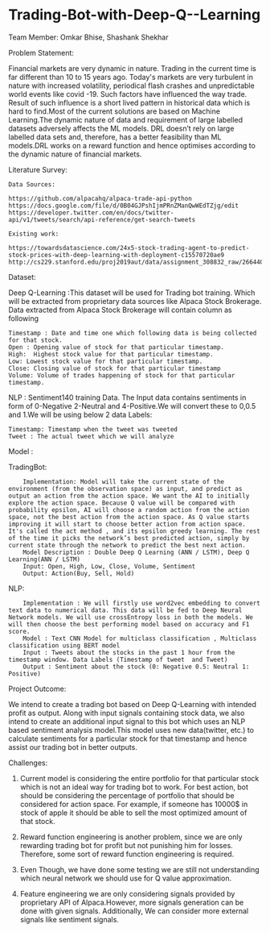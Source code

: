 # Trading-Bot-with-Deep-Q--Learning

Team Member:
Omkar Bhise, Shashank Shekhar

Problem Statement: 

Financial markets are very dynamic in nature. Trading in the current time is far different than 10 to 15 years ago. Today's markets are very turbulent in nature with increased volatility, periodical flash crashes and unpredictable world events like covid -19. Such factors have influenced the way trade. Result of such influence is a short lived pattern in historical data which is hard to find.Most of the current solutions are based on Machine Learning.The dynamic nature of data and requirement of large labelled datasets adversely affects the ML models. DRL doesn’t rely on large labelled data sets and, therefore, has a better feasibility than ML models.DRL works on a reward function and hence optimises according to the dynamic nature of financial markets.

Literature Survey:

	Data Sources: 

	https://github.com/alpacahq/alpaca-trade-api-python
	https://docs.google.com/file/d/0B04GJPshIjmPRnZManQwWEdTZjg/edit
	https://developer.twitter.com/en/docs/twitter-api/v1/tweets/search/api-reference/get-search-tweets

	Existing work: 

	https://towardsdatascience.com/24x5-stock-trading-agent-to-predict-stock-prices-with-deep-learning-with-deployment-c15570720ae9
	http://cs229.stanford.edu/proj2019aut/data/assignment_308832_raw/26644050.pdf

Dataset:

Deep Q-Learning :This dataset will be used for Trading bot training. Which will be extracted from proprietary data sources like Alpaca Stock Brokerage. Data extracted from Alpaca Stock Brokerage will contain column as following 
	
	Timestamp : Date and time one which following data is being collected for that stock.
	Open : Opening value of stock for that particular timestamp.
	High:  Highest stock value for that particular timestamp.
	Low: Lowest stock value for that particular timestamp.
	Close: Closing value of stock for that particular timestamp
	Volume: Volume of trades happening of stock for that particular timestamp.

NLP : Sentiment140 training Data. The Input data contains sentiments in form of 0-Negative 2-Neutral and 4-Positive.We will convert these to 0,0.5 and 1.We will be using below 2 data Labels:
   
	Timestamp: Timestamp when the tweet was tweeted
   	Tweet : The actual tweet which we will analyze

Model :

TradingBot:

		Implementation: Model will take the current state of the environment (from the observation space) as input, and predict as output an action from the action space. We want the AI to initially explore the action space. Because Q value will be compared with probability epsilon, AI will choose a random action from the action space, not the best action from the action space. As Q value starts improving it will start to choose better action from action space. It's called the act method , and its epsilon greedy learning. The rest of the time it picks the network’s best predicted action, simply by current state through the network to predict the best next action.
		Model Description : Double Deep Q Learning (ANN / LSTM), Deep Q Learning(ANN / LSTM)
		Input: Open, High, Low, Close, Volume, Sentiment
		Output: Action(Buy, Sell, Hold)

NLP:
	
		Implementation : We will firstly use word2vec embedding to convert text data to numerical data. This data will be fed to Deep Neural Network models. We will use crossEntropy loss in both the models. We will then choose the best performing model based on accuracy and F1 score.
		Model : Text CNN Model for multiclass classification , Multiclass classification using BERT model
		Input : Tweets about the stocks in the past 1 hour from the timestamp window. Data Labels (Timestamp of tweet  and Tweet)
		Output : Sentiment about the stock (0: Negative 0.5: Neutral 1: Positive)


Project Outcome:

We intend to create a trading bot based on Deep Q-Learning with intended profit as output. Along with input signals containing stock data, we also intend to create an additional input signal to this bot which uses an NLP based sentiment analysis model.This model uses new data(twitter, etc.) to calculate sentiments for a particular stock for that timestamp and hence assist our trading bot in better outputs.

Challenges:

1. Current model is considering the entire portfolio for that particular stock which is not an ideal way for trading bot to work. For best action, bot should be considering the percentage of portfolio that should be considered for action space. For example, if someone has 10000$ in stock of apple it should be able to sell the most optimized amount of that stock. 

2. Reward function engineering is another problem, since we are only rewarding trading bot for profit but not punishing him for losses. Therefore, some sort of reward function engineering is required.

3. Even Though, we have done some testing we are still not understanding which neural network we should use for Q value approximation. 

4. Feature engineering we are only considering signals provided by proprietary API of Alpaca.However, more signals generation can be done with given signals. Additionally, We can consider more external signals like sentiment signals.    
